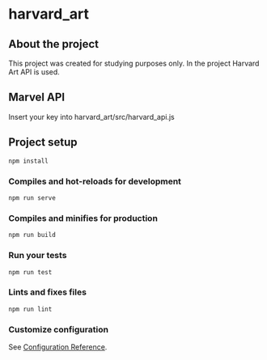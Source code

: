 # harvard_art

## About the project
This project was created for studying purposes only. In the project Harvard Art API is used.

## Marvel API
Insert your key into harvard_art/src/harvard_api.js

## Project setup
```
npm install
```

### Compiles and hot-reloads for development
```
npm run serve
```

### Compiles and minifies for production
```
npm run build
```

### Run your tests
```
npm run test
```

### Lints and fixes files
```
npm run lint
```

### Customize configuration
See [Configuration Reference](https://cli.vuejs.org/config/).
